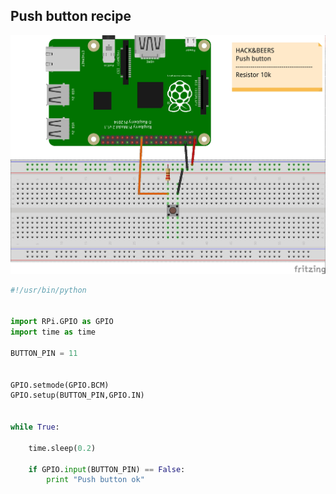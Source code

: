 ## Push button recipe

![alt tag](../../static/push_button.jpg)



```python
#!/usr/bin/python


import RPi.GPIO as GPIO
import time as time

BUTTON_PIN = 11


GPIO.setmode(GPIO.BCM)
GPIO.setup(BUTTON_PIN,GPIO.IN)


while True:

    time.sleep(0.2)

    if GPIO.input(BUTTON_PIN) == False:
        print "Push button ok"

```
